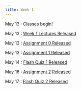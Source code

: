 ```yaml
---
title: Week 1
---
```


May 13
: [Classes begin!](../syllabus)

May 13
: [Week 1 Lectures Released](../lectures/week1)

May 13
: [Assignment 0 Released](https://d2l.msu.edu/d2l/le/calendar/1871117/event/4141078/detailsview)

May 13
: [Assignment 1 Released](https://d2l.msu.edu/d2l/le/calendar/1871117/event/4144467/detailsview)

May 14
: [Flash Quiz 1 Released](https://d2l.msu.edu/d2l/le/calendar/1871117/event/4146025/detailsview)

May 16
: [Assignment 2 Released](https://d2l.msu.edu/d2l/le/calendar/1871117/event/4147352/detailsview)

May 17
: [Flash Quiz 2 Released](https://d2l.msu.edu/d2l/le/calendar/1871117/event/4150785/detailsview)

<!-- Sep 28
: [Java & Git](#)
  : [1.1](#)

Sep 29
: **Section**{: .label .label-purple }[Intro to Java](#)
  : [Solution](#)

Sep 30
: [Variables & Objects](#)
  : [1.2](#), [2.1](#)

Oct 1
: **Lab**{: .label .label-purple } [Intro to Java](#)

Oct 2
: [Tracing, IntLists, & Recursion](#)
  : [2.1](#)
: **HW 1 due**{: .label .label-red }

Oct 5
: [Linked Lists & Encapsulation](#)
  : [3.1](#), [2.2](#), [2.3](#)

Oct 6
: **Section**{: .label .label-purple }[Linked Lists](#)
  : [Solution](#)

Oct 7
: [Resizing Arrays](#)
  : [2.4](#), [2.5](#)

Oct 8
: **Lab**{: .label .label-purple } [Resizing Arrays](#)

Oct 9
: [Runtime Analysis](#)
  : [8.1](#), [8.2](#), [8.3](#), [8.4](#)
: **HW 2 due**{: .label .label-red }
 -->